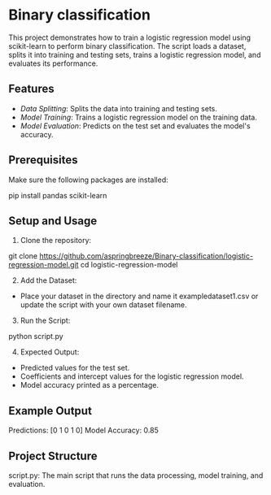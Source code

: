 # Binary classification
 This project demonstrates how to train a logistic regression model using scikit-learn to perform binary classification. The script loads a dataset, splits it into training and testing sets, trains a logistic regression model, and evaluates its performance.

## Features
* _Data Splitting_: Splits the data into training and testing sets.
* _Model Training_: Trains a logistic regression model on the training data.
* _Model Evaluation_: Predicts on the test set and evaluates the model's accuracy.

## Prerequisites
Make sure the following packages are installed:

pip install pandas scikit-learn


## Setup and Usage
1. Clone the repository:

git clone https://github.com/aspringbreeze/Binary-classification/logistic-regression-model.git
cd logistic-regression-model

2. Add the Dataset:

* Place your dataset in the directory and name it exampledataset1.csv or update the script with your own dataset filename.

3. Run the Script:

python script.py

4. Expected Output:

* Predicted values for the test set.
* Coefficients and intercept values for the logistic regression model.
* Model accuracy printed as a percentage.


## Example Output

Predictions: [0 1 0 1 0]
Model Accuracy: 0.85

## Project Structure
script.py: The main script that runs the data processing, model training, and evaluation.
